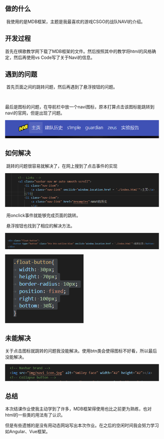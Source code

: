 ## 做的什么

​	我使用的是MDB框架，主题是我最喜欢的游戏CSGO的战队NAVI的介绍。

## 开发过程

​	首先在棋歌教学网下载了MDB框架的文件。然后按照其中的教学将html的风格确定，然后再使用vs Code写了关于Navi的信息。

## 遇到的问题

​	首先页面之间的跳转问题，然后再遇到了悬浮按钮的问题。

​		

​	最后是图标的问题，在导航栏中放一个navi图标，原本打算点击该图标能跳转到navi的官网，但是出现了问题。

![image-20210620192351733](image-20210620192351733.png)

## 如何解决

​	跳转的问题很容易就解决了，在网上搜到了点击事件的实现

![image-20210620192515321](image-20210620192515321.png)

​	用onclick事件就能够完成页面的跳转。

​	悬浮按钮也找到了相应的解决方法。

![image-20210620192724711](image-20210620192724711.png)

![img](RAI8[VX6`8KX8KAZ]9D$F%S.png)

## 未能解决

​	关于点击图标就跳转的问题我没能解决。使用btn类会使得图标不好看，所以最后没能解决。

![image-20210620193450742](image-20210620193450742.png)

## 总结

​	本次结课作业使我主动学到了许多，MDB框架得使用也比之前更为熟练，也对html的一些类的用法有了认识。

​	但是有些遗憾的是没有用动态网站写出本次作业。在之后的空闲时间我会努力学习如Angular、Vue框架。
